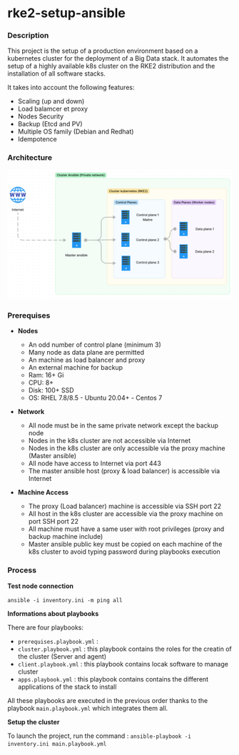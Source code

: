 # rke2-setup-ansible

### Description

This project is the setup of a production environment based on a kubernetes cluster for the deployment of a Big Data stack. It automates the setup of a highly available k8s cluster on the RKE2 distribution and the installation of all software stacks.

It takes into account the following features:

* Scaling (up and down)
* Load balamcer et proxy
* Nodes Security
* Backup (Etcd and PV)
* Multiple OS family (Debian and Redhat)
* Idempotence

### Architecture

![Architecture img](https://raw.githubusercontent.com/data354/rke2-setup-ansible/main/archtitecture_setup_rke2.png)

### Prerequises

* **Nodes**

  * An odd number of control plane (minimum 3)
  * Many node as data plane are permitted
  * An machine as load balancer and proxy
  * An external machine for backup
  * Ram: 16+ Gi
  * CPU: 8+
  * Disk: 100+ SSD
  * OS: RHEL 7.8/8.5 - Ubuntu 20.04+ - Centos 7
* **Network**

  * All node must be in the same private network except the backup node
  * Nodes in the k8s cluster are not accessible via Internet
  * Nodes in the k8s cluster are only accessible via the proxy machine (Master ansible)
  * All node have access to Internet via port 443
  * The master ansible host (proxy & load balancer) is accessible via Internet
* **Machine Access**

  * The proxy (Load balancer) machine is accessible via SSH port 22
  * All host in the k8s cluster are accessible via the proxy machine on port SSH port 22
  * All machine must have a same user with root privileges (proxy and backup machine include)
  * Master ansible public key must be copied on each machine of the k8s cluster to avoid typing password during playbooks execution

### Process

**Test node connection**

`ansible -i inventory.ini -m ping all`

**Informations about playbooks**

There are four playbooks:

* `prerequises.playbook.yml`  :
* `cluster.playbook.yml` : this playbook contains the roles for the creatin of the cluster (Server and agent)
* `client.playbook.yml` : this playbook contains locak software to manage cluster
* `apps.playbook.yml` : this playbook contains contains the different applications of the stack to install

All these playbooks are executed in the previous order thanks to the playbook `main.playbook.yml` which integrates them all.

**Setup the cluster**

To launch the project, run the command : `ansible-playbook -i inventory.ini main.playbook.yml`
